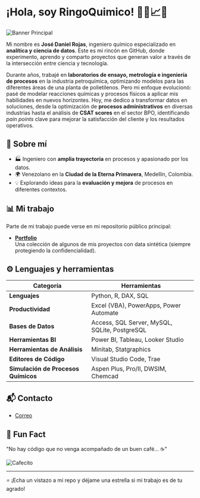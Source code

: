 # ¡Hola, soy RingoQuimico! 👨‍💻📈💡

![Banner Principal](https://drive.google.com/uc?export=view&id=1eD9OOm25oMfC3Wd4g0Y6JQ6zVygGvkeL)  


Mi nombre es **José Daniel Rojas**, ingeniero químico especializado en **analítica y ciencia de datos**. Este es mi rincón en GitHub, donde experimento, aprendo y comparto proyectos que generan valor a través de la intersección entre ciencia y tecnología.  

Durante años, trabajé en **laboratorios de ensayo, metrología e ingeniería de procesos** en la industria petroquímica, optimizando modelos para las diferentes áreas de una planta de polietilenos. Pero mi enfoque evolucionó: pasé de modelar reacciones químicas y procesos físicos a aplicar mis habilidades en nuevos horizontes. Hoy, me dedico a transformar datos en soluciones, desde la optimización de **procesos administrativos** en diversas industrias hasta el análisis de **CSAT scores** en el sector BPO, identificando *pain points* clave para mejorar la satisfacción del cliente y los resultados operativos.

## 🚀 Sobre mí
- 🏭 Ingeniero con **amplia trayectoria** en procesos y apasionado por los datos.
- 🌍 Venezolano en la **Ciudad de la Eterna Primavera**, Medellín, Colombia.
- 💡 Explorando ideas para la **evaluación y mejora** de procesos en diferentes contextos.

## 📊 Mi trabajo
Parte de mi trabajo puede verse en mi repositorio público principal:  
- **[Portfolio](https://github.com/ringoquimico/portfolio)**  
  Una colección de algunos de mis proyectos con data sintética (siempre protegiendo la confidencialidad).

## ⚙️ Lenguajes y herramientas
| Categoría                    | Herramientas                              |
|------------------------------|-------------------------------------------|
| **Lenguajes**                | Python, R, DAX, SQL                       |
| **Productividad**            | Excel (VBA), PowerApps, Power Automate   |
| **Bases de Datos**           | Access, SQL Server, MySQL, SQLite, PostgreSQL   |
| **Herramientas BI**          | Power BI, Tableau, Looker Studio          |
| **Herramientas de Análisis** | Minitab, Statgraphics         |
| **Editores de Código** | Visual Studio Code, Trae |
| **Simulación de Procesos Químicos**   | Aspen Plus, Pro/II, DWSIM, Chemcad       |

## 📬 Contacto
- [Correo](mailto:ing.jd.rojas@gmail.com)  

## 🎉 Fun Fact
"No hay código que no venga acompañado de un buen café... ☕"

![Cafecito](https://media.giphy.com/media/lSVL6vdhdZVPW/giphy.gif)  

---

⭐️ ¡Echa un vistazo a mi repo y déjame una estrella si mi trabajo es de tu agrado!
